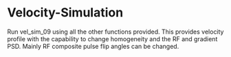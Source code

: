 # Velocity-Simulation

Run vel_sim_09 using all the other functions provided. 
This provides velocity profile with the capability to change homogeneity and the RF and gradient PSD. Mainly RF composite pulse flip angles can be changed.
